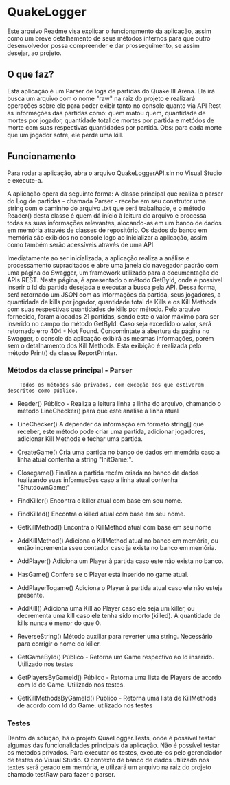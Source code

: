 # QuakeLogger

Este arquivo Readme visa explicar o funcionamento da aplicação, assim como um breve detalhamento de seus métodos internos para 
que outro desenvolvedor possa compreender e dar prosseguimento, se assim desejar, ao projeto.

## O que faz?

Esta aplicação é um Parser de logs de partidas do Quake III Arena. Ela irá busca um arquivo com o nome "raw" na raiz do projeto e realizará operações sobre ele para poder exibir tanto no console quanto via API Rest as informações das partidas como: quem matou quem, quantidade de mortes por jogador, quantidade total de mortes por partida e metódos de morte com suas respectivas quantidades por partida.
Obs: para cada morte que um jogador sofre, ele perde uma kill.

## Funcionamento

Para rodar a aplicação, abra o arquivo QuakeLoggerAPI.sln no Visual Studio e execute-a.

A aplicação opera da seguinte forma: A classe principal que realiza o parser do Log de partidas - chamada Parser - recebe em 
seu construtor uma string com o caminho do arquivo .txt que será trabalhado, e o método Reader() desta classe é quem dá início
à leitura do arquivo e processa todas as suas informações relevantes, alocando-as em um banco de dados em memória através de
classes de repositório.
Os dados do banco em memória são exibidos no console logo ao inicializar a aplicação, assim como também serão acessíveis através
de uma API.

Imediatamente ao ser inicializada, a aplicação realiza a análise e processamento supracitados e abre uma janela do navegador
padrão com uma página do Swagger, um framework utilizado para a documentação de APIs REST. Nesta página, é apresentado o método
GetById, onde é possível inserir o Id da partida desejada e executar a busca pela API. Dessa forma, será retornado um JSON
com as informações da partida, seus jogadores, a quantidade de kills por jogador, quantidade total de Kills e os Kill Methods
com suas respectivas quantidades de kills por método. Pelo arquivo fornecido, foram alocadas 21 partidas, sendo este o valor máximo
para ser inserido no campo do método GetById. Caso seja excedido o valor, será retornado erro 404 - Not Found.
Concomintate à abertura da página no Swagger, o console da aplicação exibirá as mesmas informações, porém sem o detalhamento
dos Kill Methods. Esta exibição é realizada pelo método Print() da classe ReportPrinter.

### Métodos da classe principal - Parser
	
        Todos os métodos são privados, com exceção dos que estiverem descritos como público.

+ Reader()
	Público - Realiza a leitura linha a linha do arquivo, chamando o método LineChecker() para que este analise
	a linha atual

+ LineChecker()
	A depender da informação em formato string[] que receber, este método pode criar uma partida, adicionar jogadores, adicionar
	Kill Methods e fechar uma partida.

+ CreateGame()
	Cria uma partida no banco de dados em memória caso a linha atual contenha a string "InitGame:".

+ Closegame()
	Finaliza a partida recém criada no banco de dados tualizando suas informações caso a linha atual contenha "ShutdownGame:"

+ FindKiller()
	Encontra o killer atual com base em seu nome.

+ FindKilled()
	Encontra o killed atual com base em seu nome.	
	
+ GetKillMethod()
	Encontra o KillMethod atual com base em seu nome
	
+ AddKillMethod()
	Adiciona o KillMethod atual no banco em memória, ou então incrementa sseu contador caso ja exista no banco em memória.
	
+ AddPlayer()
    Adiciona um Player à partida caso este não exista no banco.

+ HasGame()
	Confere se o Player está inserido no game atual.
	
+ AddPlayerTogame()
	Adiciona o Player à partida atual caso ele não esteja presente.
	
+ AddKill()
	Adiciona uma Kill ao Player caso ele seja um killer, ou decrementa uma kill caso ele tenha sido morto (killed). A quantidade de kills nunca é menor do que 0.

+ ReverseString()
	Método auxiliar para reverter uma string. Necessário para corrigir o nome do killer.
	
+ GetGameById()
	Público - Retorna um Game respectivo ao Id inserido. Utilizado nos testes
	
+ GetPlayersByGameId()
	Público - Retorna uma lista de Players de acordo com Id do Game. Utilizado nos testes.

+ GetKillMethodsByGameId()
	Público - Retorna uma lista de KillMethods de acordo com Id do Game. utilizado nos testes
	
### Testes
Dentro da solução, há o projeto QuaeLogger.Tests, onde é possível testar algumas das funcionalidades principais da aplicação. Não é possível testar os
metodos privados. Para executar os testes, execute-os pelo gerenciador de testes do Visual Studio. O contexto de banco de dados utilizado nos textes será gerado em memória, e utilzará um arquivo na raiz do projeto chamado testRaw para fazer o parser.

